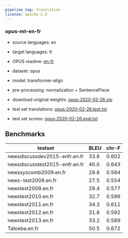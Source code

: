 ```yaml
---
pipeline_tag: translation
license: apache-2.0
---
```


### opus-mt-en-fr

* source languages: en
* target languages: fr
*  OPUS readme: [en-fr](https://github.com/Helsinki-NLP/OPUS-MT-train/blob/master/models/en-fr/README.md)

*  dataset: opus
* model: transformer-align
* pre-processing: normalization + SentencePiece
* download original weights: [opus-2020-02-26.zip](https://object.pouta.csc.fi/OPUS-MT-models/en-fr/opus-2020-02-26.zip)
* test set translations: [opus-2020-02-26.test.txt](https://object.pouta.csc.fi/OPUS-MT-models/en-fr/opus-2020-02-26.test.txt)
* test set scores: [opus-2020-02-26.eval.txt](https://object.pouta.csc.fi/OPUS-MT-models/en-fr/opus-2020-02-26.eval.txt)

## Benchmarks

| testset               | BLEU  | chr-F |
|-----------------------|-------|-------|
| newsdiscussdev2015-enfr.en.fr 	| 33.8 	| 0.602 |
| newsdiscusstest2015-enfr.en.fr 	| 40.0 	| 0.643 |
| newssyscomb2009.en.fr 	| 29.8 	| 0.584 |
| news-test2008.en.fr 	| 27.5 	| 0.554 |
| newstest2009.en.fr 	| 29.4 	| 0.577 |
| newstest2010.en.fr 	| 32.7 	| 0.596 |
| newstest2011.en.fr 	| 34.3 	| 0.611 |
| newstest2012.en.fr 	| 31.8 	| 0.592 |
| newstest2013.en.fr 	| 33.2 	| 0.589 |
| Tatoeba.en.fr 	| 50.5 	| 0.672 |
